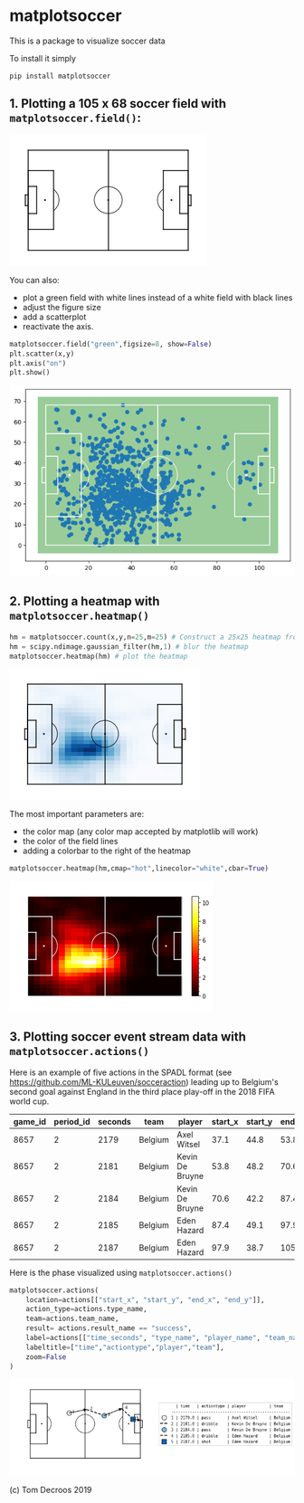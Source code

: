 # matplotsoccer

This is a package to visualize soccer data

To install it simply
```
pip install matplotsoccer
```

## 1. Plotting a 105 x 68 soccer field with `matplotsoccer.field()`:

![](img/whitefield.png)

You can also:
- plot a green field with white lines instead of a white field with black lines
- adjust the figure size
- add a scatterplot
- reactivate the axis.
```python
matplotsoccer.field("green",figsize=8, show=False)
plt.scatter(x,y)
plt.axis("on")
plt.show()
```
![](img/scatter.png)

## 2. Plotting a heatmap with `matplotsoccer.heatmap()`
```python
hm = matplotsoccer.count(x,y,n=25,m=25) # Construct a 25x25 heatmap from x,y-coordinates
hm = scipy.ndimage.gaussian_filter(hm,1) # blur the heatmap
matplotsoccer.heatmap(hm) # plot the heatmap
```
![](img/heatmap_blue.png)

The most important parameters are:
- the color map (any color map accepted by matplotlib will work)
- the color of the field lines
- adding a colorbar to the right of the heatmap
```python
matplotsoccer.heatmap(hm,cmap="hot",linecolor="white",cbar=True)
```
![](img/heatmap_hot.png)


## 3. Plotting soccer event stream data with `matplotsoccer.actions()`
Here is an example of five actions in the SPADL format (see https://github.com/ML-KULeuven/socceraction) leading up to Belgium's second goal against England in the third place play-off in the 2018 FIFA world cup.


|   game_id |   period_id |   seconds | team    | player          |   start_x |   start_y |   end_x |   end_y | actiontype   | result   | bodypart   |
|-----------|-------------|-----------|---------|-----------------|-----------|-----------|---------|---------|--------------|----------|------------|
|      8657 |           2 |      2179 | Belgium | Axel Witsel     |      37.1 |      44.8 |    53.8 |    48.2 | pass         | success  | foot       |
|      8657 |           2 |      2181 | Belgium | Kevin De Bruyne |      53.8 |      48.2 |    70.6 |    42.2 | dribble      | success  | foot       |
|      8657 |           2 |      2184 | Belgium | Kevin De Bruyne |      70.6 |      42.2 |    87.4 |    49.1 | pass         | success  | foot       |
|      8657 |           2 |      2185 | Belgium | Eden Hazard     |      87.4 |      49.1 |    97.9 |    38.7 | dribble      | success  | foot       |
|      8657 |           2 |      2187 | Belgium | Eden Hazard     |      97.9 |      38.7 |   105   |    37.4 | shot         | success  | foot       |


Here is the phase visualized using `matplotsoccer.actions()`
```python
matplotsoccer.actions(
    location=actions[["start_x", "start_y", "end_x", "end_y"]],
    action_type=actions.type_name,
    team=actions.team_name,
    result= actions.result_name == "success",
    label=actions[["time_seconds", "type_name", "player_name", "team_name"]],
    labeltitle=["time","actiontype","player","team"],
    zoom=False
)
```
![](img/eden_hazard_goal.png)


(c) Tom Decroos 2019
